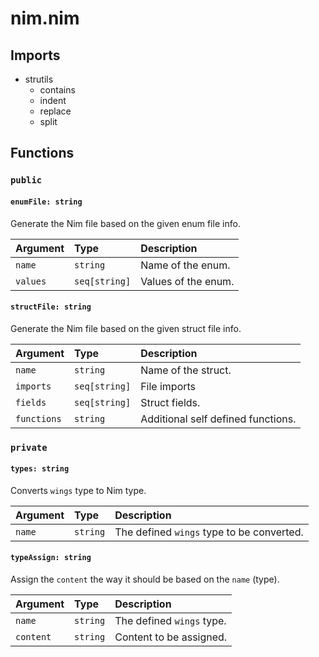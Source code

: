 # nim.nim

## Imports

-   strutils
    -   contains
    -   indent
    -   replace
    -   split

## Functions

### `public`

#### `enumFile: string`

Generate the Nim file based on the given enum file info.

| Argument | Type          | Description         |
| :------- | :------------ | :------------------ |
| `name`   | `string`      | Name of the enum.   |
| `values` | `seq[string]` | Values of the enum. |

#### `structFile: string`

Generate the Nim file based on the given struct file info.

| Argument    | Type          | Description                        |
| :---------- | :------------ | :--------------------------------- |
| `name`      | `string`      | Name of the struct.                |
| `imports`   | `seq[string]` | File imports                       |
| `fields`    | `seq[string]` | Struct fields.                     |
| `functions` | `string`      | Additional self defined functions. |

### `private`

#### `types: string`

Converts `wings` type to Nim type.

| Argument | Type     | Description                               |
| :------- | :------- | :---------------------------------------- |
| `name`   | `string` | The defined `wings` type to be converted. |

#### `typeAssign: string`

Assign the `content` the way it should be based on the `name` (type).

| Argument  | Type     | Description               |
| :-------- | :------- | :------------------------ |
| `name`    | `string` | The defined `wings` type. |
| `content` | `string` | Content to be assigned.   |
